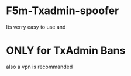 # F5m-Txadmin-spoofer

Its verry easy to use and 
# ONLY for TxAdmin Bans 
also a vpn is recommanded
